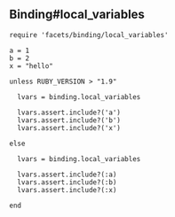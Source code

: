 ## Binding#local_variables

    require 'facets/binding/local_variables'

    a = 1
    b = 2
    x = "hello"

    unless RUBY_VERSION > "1.9"

      lvars = binding.local_variables

      lvars.assert.include?('a')
      lvars.assert.include?('b')
      lvars.assert.include?('x')

    else

      lvars = binding.local_variables

      lvars.assert.include?(:a)
      lvars.assert.include?(:b)
      lvars.assert.include?(:x)

    end


